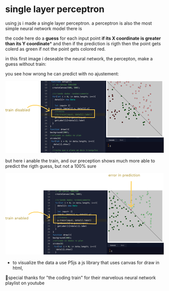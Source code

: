 # single layer perceptron 

using js i made a single layer perceptron.  a perceptron is also the most simple neural network model there is 

the code here do a **guess** for each input point **if its X coordinate is greater than its Y coordinate*** and then if the prediction is rigth then the point gets colerd as green if not the point  gets colored red.



in this first image i deseable the neural network, the percepton, make a guess without train:

you see how wrong he can predict with no ajustement:

<img src="images/without-train.png">


but here i anable the train, and our preception shows much more able to predict the rigth guess, but not a 100% sure  

<img src="images/with-train.png">

* to visualize the data a use P5js a js library that uses canvas for draw in html,



🤩special thanks for "the coding train" for their marvelous neural network playlist on youtube


